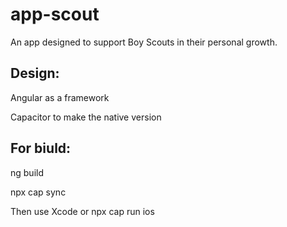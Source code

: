 # app-scout
An app designed to support Boy Scouts in their personal growth.

## Design:

Angular as a framework

Capacitor to make the native version

## For biuld:

ng build

npx cap sync

Then use Xcode or npx cap run ios
